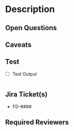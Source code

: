 # Description


## Open Questions


## Caveats


## Test
- [ ] Test Output

```

```

## Jira Ticket(s)
- FD-####

## Required Reviewers
